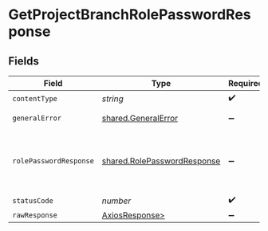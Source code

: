 # GetProjectBranchRolePasswordResponse


## Fields

| Field                                                                      | Type                                                                       | Required                                                                   | Description                                                                |
| -------------------------------------------------------------------------- | -------------------------------------------------------------------------- | -------------------------------------------------------------------------- | -------------------------------------------------------------------------- |
| `contentType`                                                              | *string*                                                                   | :heavy_check_mark:                                                         | N/A                                                                        |
| `generalError`                                                             | [shared.GeneralError](../../models/shared/generalerror.md)                 | :heavy_minus_sign:                                                         | Role not found                                                             |
| `rolePasswordResponse`                                                     | [shared.RolePasswordResponse](../../models/shared/rolepasswordresponse.md) | :heavy_minus_sign:                                                         | Successfully returned password for the specified role                      |
| `statusCode`                                                               | *number*                                                                   | :heavy_check_mark:                                                         | N/A                                                                        |
| `rawResponse`                                                              | [AxiosResponse>](https://axios-http.com/docs/res_schema)                   | :heavy_minus_sign:                                                         | N/A                                                                        |